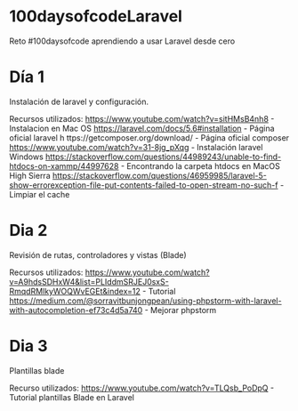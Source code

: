 # 100daysofcodeLaravel
Reto #100daysofcode aprendiendo a usar Laravel desde cero

# Día 1
Instalación de laravel y configuración.

Recursos utilizados: 
https://www.youtube.com/watch?v=sitHMsB4nh8 - Instalacion en Mac OS 
https://laravel.com/docs/5.6#installation - Página oficial laravel h
ttps://getcomposer.org/download/ - Página oficial composer 
https://www.youtube.com/watch?v=31-8jg_pXqg - Instalación laravel Windows https://stackoverflow.com/questions/44989243/unable-to-find-htdocs-on-xammp/44997628 - Encontrando la carpeta htdocs en MacOS High Sierra https://stackoverflow.com/questions/46959985/laravel-5-show-errorexception-file-put-contents-failed-to-open-stream-no-such-f - Limpiar el cache

# Dia 2
Revisión de rutas, controladores y vistas (Blade) 

Recursos utilizados: 
https://www.youtube.com/watch?v=A9hdsSDHxW4&list=PLIddmSRJEJ0sxS-RmqdRMlkyWOQWvEGEt&index=12 - Tutorial 
https://medium.com/@sorravitbunjongpean/using-phpstorm-with-laravel-with-autocompletion-ef73c4d5a740 - Mejorar phpstorm


# Dia 3
Plantillas blade

Recurso utilizados: 
https://www.youtube.com/watch?v=TLQsb_PoDpQ - Tutorial plantillas Blade en Laravel
